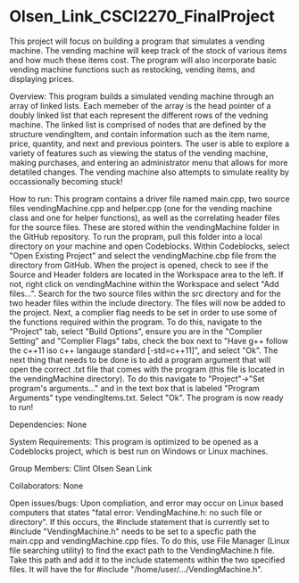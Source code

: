 # Olsen_Link_CSCI2270_FinalProject
This project will focus on building a program that simulates a vending machine.
The vending machine will keep track of the stock of various items and how much these items cost.
The program will also incorporate basic vending machine functions such as restocking, vending items, and displaying prices. 

Overview:
This program builds a simulated vending machine through an array of linked lists. Each memeber of the array is the head pointer of a doubly linked list that each represent the different rows of the vedning machine. The linked list is comprised of nodes that are defined by the structure vendingItem, and contain information such as the item name, price, quantity, and next and previous pointers. The user is able to explore a variety of features such as viewing the status of the vending machine, making purchases, and entering an administrator menu that allows for more detatiled changes. The vending machine also attempts to simulate reality by occassionally becoming stuck!

How to run:
This program contains a driver file named main.cpp, two source files vendingMachine.cpp and helper.cpp (one for the vending machine class and one for helper functions), as well as the correlating header files for the source files. These are stored within the vendingMachine folder in the GitHub repository. To run the propram, pull this folder into a local directory on your machine and open Codeblocks. Within Codeblocks, select "Open Existing Project" and select the vendingMachine.cbp file from the directory from GitHub. When the project is opened, check to see if the Source and Header folders are located in the Workspace area to the left. If not, right click on vendingMachine within the Workspace and select "Add files...". Search for the two source files within the src directory and for the two header files within the include directory. The files will now be added to the project. Next, a complier flag needs to be set in order to use some of the functions required within the program. To do this, navigate to the "Project" tab, select "Build Options", ensure you are in the "Complier Setting" and "Complier Flags" tabs, check the box next to "Have g++ follow the c++11 iso c++ langauge standard [-std=c++11]", and select "Ok". The next thing that needs to be done is to add a program argument that will open the correct .txt file that comes with the program (this file is located in the vendingMachine directory). To do this navigate to "Project"->"Set program's arguments..." and in the text box that is labeled "Program Arguments" type vendingItems.txt. Select "Ok". The program is now ready to run!

Dependencies:
None

System Requirements:
This program is optimized to be opened as a Codeblocks project, which is best run on Windows or Linux machines.

Group Members:
Clint Olsen
Sean Link

Collaborators:
None

Open issues/bugs:
Upon compliation, and error may occur on Linux based computers that states "fatal error: VendingMachine.h: no such file or directory". If this occurs, the #include statement that is currently set to #include "VendingMachine.h" needs to be set to a specfic path the main.cpp and vendingMachine.cpp files. To do this, use File Manager (Linux file searching utility) to find the exact path to the VendingMachine.h file. Take this path and add it to the include statements within the two specified files. It will have the for #include "/home/user/.../VendingMachine.h".

